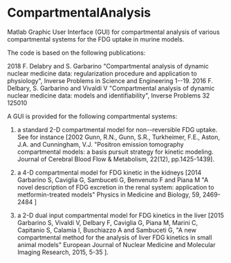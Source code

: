 # CompartmentalAnalysis
Matlab Graphic User Interface (GUI) for compartmental analysis of various compartmental systems for the FDG uptake in murine models.

The code is based on the following publications:

2018 F. Delabry and S. Garbarino "Compartmental analysis of dynamic nuclear medicine data: regularization procedure and application to physiology", Inverse Problems in Science and Engineering 1--19.
2016 F. Delbary, S. Garbarino and Vivaldi V "Compartmental analysis of dynamic nuclear medicine data: models and identifiability", Inverse Problems 32 125010


A GUI is provided for the following compartmental systems:

1) a standard 2-D compartmental model for non--reversible FDG uptake. See for instance [2002 Gunn, R.N., Gunn, S.R., Turkheimer, F.E., Aston, J.A. and Cunningham, V.J. "Positron emission tomography compartmental models: a basis pursuit strategy for kinetic modeling. Journal of Cerebral Blood Flow & Metabolism, 22(12), pp.1425-1439].

2) a 4-D compartmental model for FDG kinetic in the kidneys [2014 Garbarino S, Caviglia G, Sambuceti G, Benvenuto F and Piana M
"A novel description of FDG excretion in the renal system: application to metformin-treated models" Physics in Medicine and Biology, 59, 2469-2484 ]

3) a 2-D dual input compartmental model for FDG kinetics in the liver [2015 Garbarino S, Vivaldi V, Delbary F, Caviglia G, Piana M, Marini C, Capitanio S, Calamia I, Buschiazzo A and Sambuceti G, "A new compartmental method for the analysis of liver FDG kinetics in small animal models" European Journal of Nuclear Medicine and Molecular Imaging Research, 2015, 5-35 ].
